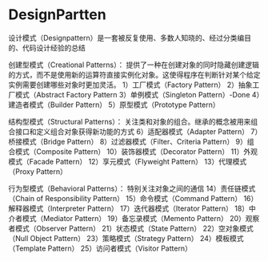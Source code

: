 # DesignPartten
设计模式（Designpattern）是一套被反复使用、多数人知晓的、经过分类编目的、代码设计经验的总结

创建型模式（Creational Patterns）：
提供了一种在创建对象的同时隐藏创建逻辑的方式，而不是使用新的运算符直接实例化对象。这使得程序在判断针对某个给定实例需要创建哪些对象时更加灵活。 
1）工厂模式（Factory Pattern）
2）抽象工厂模式（Abstract Factory Pattern 
3）单例模式（Singleton Pattern）-Done 
4）建造者模式（Builder Pattern） 
5）原型模式（Prototype Pattern）

结构型模式（Structural Patterns）：
关注类和对象的组合。继承的概念被用来组合接口和定义组合对象获得新功能的方式 
6）适配器模式（Adapter Pattern） 
7）桥接模式（Bridge Pattern） 
8）过滤器模式（Filter、Criteria Pattern） 
9）组合模式（Composite Pattern） 
10）装饰器模式（Decorator Pattern） 
11）外观模式（Facade Pattern） 
12）享元模式（Flyweight Pattern） 
13）代理模式（Proxy Pattern）

行为型模式（Behavioral Patterns）：
特别关注对象之间的通信 
14）责任链模式（Chain of Responsibility Pattern） 
15）命令模式（Command Pattern）
16）解释器模式（Interpreter Pattern） 
17）迭代器模式（Iterator Pattern）
18）中介者模式（Mediator Pattern） 
19）备忘录模式（Memento Pattern） 
20）观察者模式（Observer Pattern） 
21）状态模式（State Pattern） 
22）空对象模式（Null Object Pattern） 
23）策略模式（Strategy Pattern） 
24）模板模式（Template Pattern） 
25）访问者模式（Visitor Pattern）
